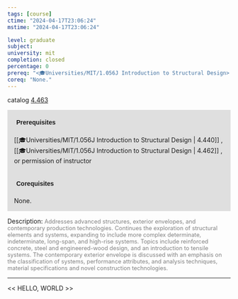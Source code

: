 ```yaml
---
tags: [course]
ctime: "2024-04-17T23:06:24"
mstime: "2024-04-17T23:06:24"

level: graduate
subject: 
university: mit
completion: closed
percentage: 0
prereq: "<🎓Universities/MIT/1.056J Introduction to Structural Design> , <🎓Universities/MIT/1.056J Introduction to Structural Design> , or permission of instructor"
coreq: "None."
---
```


catalog [4.463](http://student.mit.edu/catalog/m4d.html#4.463)

<span style="display: block; padding: 15px; background-color: rgb(100, 100, 100, 0.2);"><font id="m_prereq3127_0" style="display: block; font-family: Arial, sans-serif; font-weight: bold; padding: 5px">Prerequisites</font><br><span id="prereq3127_0">[[🎓Universities/MIT/1.056J Introduction to Structural Design | 4.440]] , [[🎓Universities/MIT/1.056J Introduction to Structural Design | 4.462]] , or permission of instructor</span></span>
<span style="display: block; padding: 15px; background-color: rgb(100, 100, 100, 0.2);"><font id="m_coreq3127_0" style="display: block; font-family: Arial, sans-serif; font-weight: bold; padding: 5px">Corequisites</font><br><span id="coreq3127_0">None.</span></span>

<font style="">Description:</font>
<font style="color: grey; font-size: 0.8rem;">Addresses advanced structures, exterior envelopes, and contemporary production technologies. Continues the exploration of structural elements and systems, expanding to include more complex determinate, indeterminate, long-span, and high-rise systems. Topics include reinforced concrete, steel and engineered-wood design, and an introduction to tensile systems. The contemporary exterior envelope is discussed with an emphasis on the classification of systems, performance attributes, and analysis techniques, material specifications and novel construction technologies.</font>



---

<< HELLO, WORLD >>
